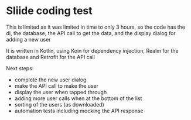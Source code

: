 # Sliide coding test

This is limited as it was limited in time to only 3 hours, so the code has the di, the database, 
the API call to get the data, and the display dialog for adding a new user

It is written in Kotlin, using Koin for dependency injection, Realm for the database and Retrofit
for the API call

Next steps: 
* complete the new user dialog
* make the API call to make the user
* display the user when tapped through
* adding more user calls when at the bottom of the list
* sorting of the users (as downloaded)
* automation tests including mocking the API response